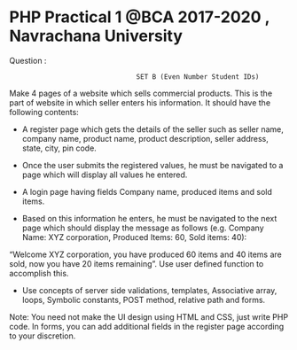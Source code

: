 # PHP Practical 1 @BCA 2017-2020 , Navrachana University
Question : 

                                    SET B (Even Number Student IDs)

Make 4 pages of a website which sells commercial products. This is the part of website in which seller enters
his information. It should have the following contents:

- A register page which gets the details of the seller such as seller name, company name, product name,
product description, seller address, state, city, pin code.

- Once the user submits the registered values, he must be navigated to a page which will display all
values he entered.

- A login page having fields Company name, produced items and sold items.

- Based on this information he enters, he must be navigated to the next page which should display the
message as follows (e.g. Company Name: XYZ corporation, Produced Items: 60, Sold items: 40):

“Welcome XYZ corporation, you have produced 60 items and 40 items are sold, now you have 20 items
remaining”. Use user defined function to accomplish this.

- Use concepts of server side validations, templates, Associative array, loops, Symbolic constants, POST
method, relative path and forms.

Note: You need not make the UI design using HTML and CSS, just write PHP code. In forms, you can add
additional fields in the register page according to your discretion.
